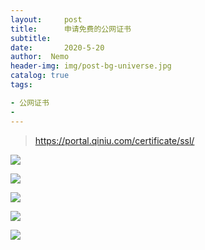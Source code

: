```yaml
---
layout:     post
title:      申请免费的公网证书
subtitle:  
date:       2020-5-20
author:  Nemo
header-img: img/post-bg-universe.jpg
catalog: true
tags:

- 公网证书
- 
---
```


> https://portal.qiniu.com/certificate/ssl/

![](https://raw.githubusercontent.com/tangx007/tangx007.github.io/master/img/20200520101441.png)

![](https://raw.githubusercontent.com/tangx007/tangx007.github.io/master/img/20200520101455.png)

![](https://raw.githubusercontent.com/tangx007/tangx007.github.io/master/img/20200520101508.png)

![](https://raw.githubusercontent.com/tangx007/tangx007.github.io/master/img/20200520101521.png)

![](https://raw.githubusercontent.com/tangx007/tangx007.github.io/master/img/20200520101536.png)